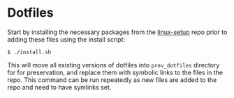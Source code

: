 # Dotfiles
Start by installing the necessary packages from the [linux-setup](https://github.com/chen-harrison/linux-setup) repo prior to adding these files using the install script:
```
$ ./install.sh
```
This will move all existing versions of dotfiles into `prev_dotfiles` directory for for preservation, and replace them with symbolic links to the files in the repo. This command can be run repeatedly as new files are added to the repo and need to have symlinks set.
